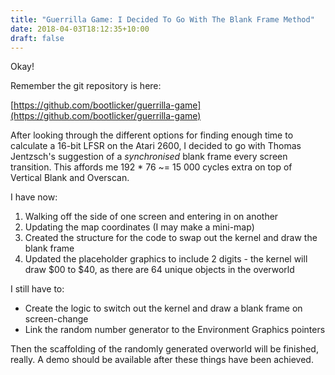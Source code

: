 ```yaml
---
title: "Guerrilla Game: I Decided To Go With The Blank Frame Method"
date: 2018-04-03T18:12:35+10:00
draft: false
---
```


Okay!

Remember the git repository is here:

[https://github.com/bootlicker/guerrilla-game](https://github.com/bootlicker/guerrilla-game)

After looking through the different options for finding enough time to calculate a 16-bit LFSR on the Atari 2600, I decided to go with Thomas Jentzsch's suggestion of a _synchronised_ blank frame every screen transition. This affords me 192 * 76 ~= 15 000 cycles extra on top of Vertical Blank and Overscan.

I have now:

1. Walking off the side of one screen and entering in on another
2. Updating the map coordinates (I may make a mini-map)
3. Created the structure for the code to swap out the kernel and draw the blank frame
4. Updated the placeholder graphics to include 2 digits - the kernel will draw $00 to $40, as there are 64 unique objects in the overworld

I still have to:

- Create the logic to switch out the kernel and draw a blank frame on screen-change
- Link the random number generator to the Environment Graphics pointers

Then the scaffolding of the randomly generated overworld will be finished, really. A demo should be available after these things have been achieved.
